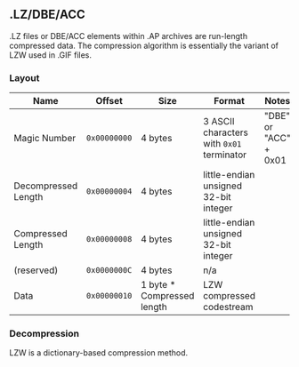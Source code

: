 ## .LZ/DBE/ACC
.LZ files or DBE/ACC elements within .AP archives are run-length compressed data. The compression algorithm is essentially the variant of LZW used in .GIF files.

### Layout
| Name | Offset | Size | Format | Notes |
| ---- | ------ | ---- | ------ | ----- |
| Magic Number | `0x00000000` | 4 bytes | 3 ASCII characters with `0x01` terminator | "DBE" or "ACC" + 0x01 |
| Decompressed Length | `0x00000004` | 4 bytes | little-endian unsigned 32-bit integer ||
| Compressed Length | `0x00000008` | 4 bytes | little-endian unsigned 32-bit integer ||
| (reserved) | `0x0000000C` | 4 bytes | n/a | |
| Data | `0x00000010` | 1 byte * Compressed length | LZW compressed codestream | |

### Decompression

LZW is a dictionary-based compression method. 
